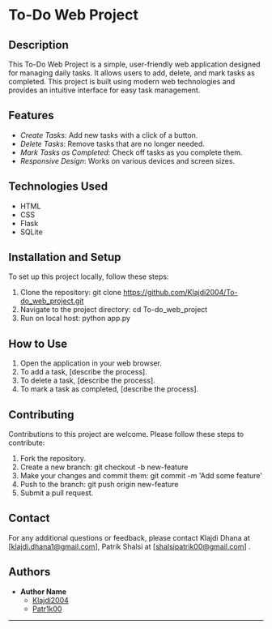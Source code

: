 # To-Do Web Project

## Description
This To-Do Web Project is a simple, user-friendly web application designed for managing daily tasks. It allows users to add, delete, and mark tasks as completed. This project is built using modern web technologies and provides an intuitive interface for easy task management.

## Features
- *Create Tasks*: Add new tasks with a click of a button.
- *Delete Tasks*: Remove tasks that are no longer needed.
- *Mark Tasks as Completed*: Check off tasks as you complete them.
- *Responsive Design*: Works on various devices and screen sizes.

## Technologies Used
- HTML
- CSS
- Flask
- SQLite

## Installation and Setup
To set up this project locally, follow these steps:
1. Clone the repository: git clone https://github.com/Klajdi2004/To-do_web_project.git
2. Navigate to the project directory: cd To-do_web_project
3. Run on local host: python app.py

## How to Use
1. Open the application in your web browser.
2. To add a task, [describe the process].
3. To delete a task, [describe the process].
4. To mark a task as completed, [describe the process].

## Contributing
Contributions to this project are welcome. Please follow these steps to contribute:
1. Fork the repository.
2. Create a new branch: git checkout -b new-feature
3. Make your changes and commit them: git commit -m 'Add some feature'
4. Push to the branch: git push origin new-feature
5. Submit a pull request.

## Contact
For any additional questions or feedback, please contact Klajdi Dhana at [klajdi.dhana1@gmail.com], Patrik Shalsi at [shalsipatrik00@gmail.com]  .

## Authors
- **Author Name**
  - [Klajdi2004](https://github.com/Klajdi2004)
  - [Patr1k00](https://github.com/Patr1k00)
---
